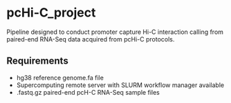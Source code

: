 # pcHi-C_project
Pipeline designed to conduct promoter capture Hi-C interaction calling from paired-end RNA-Seq data acquired from pcHi-C protocols.

## Requirements

- hg38 reference genome.fa file
- Supercomputing remote server with SLURM workflow manager available
- .fastq.gz paired-end pcH-C RNA-Seq sample files
